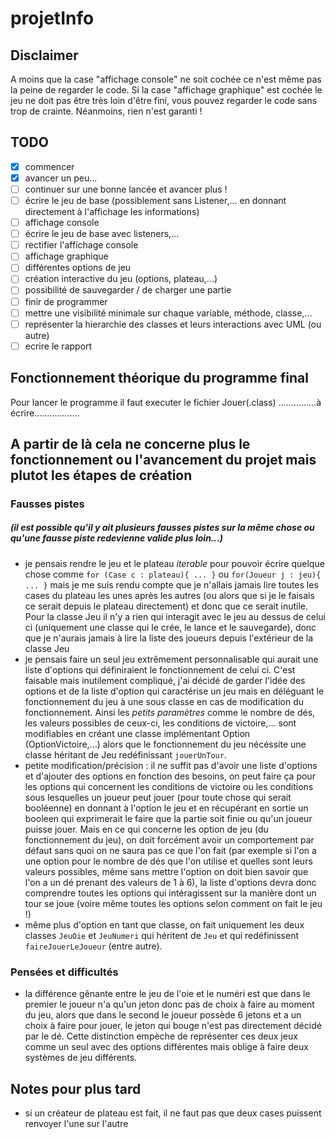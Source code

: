 # projetInfo

## Disclaimer
A moins que la case "affichage console" ne soit cochée ce n'est même pas la peine de regarder le code.
Si la case "affichage graphique" est cochée le jeu ne doit pas être très loin d'être fini, vous pouvez regarder le code sans trop de crainte.
Néanmoins, rien n'est garanti !

## TODO

- [x] commencer
- [x] avancer un peu...
- [ ] continuer sur une bonne lancée et avancer plus !
- [ ] écrire le jeu de base (possiblement sans Listener,... en donnant directement à l'affichage les informations)
- [ ] affichage console
- [ ] écrire le jeu de base avec listeners,...
- [ ] rectifier l'affichage console
- [ ] affichage graphique
- [ ] différentes options de jeu
- [ ] création interactive du jeu (options, plateau,...)
- [ ] possibilité de sauvegarder / de charger une partie
- [ ] finir de programmer
- [ ] mettre une visibilité minimale sur chaque variable, méthode, classe,...
- [ ] représenter la hierarchie des classes et leurs interactions avec UML (ou autre)
- [ ] ecrire le rapport

## Fonctionnement théorique du programme final
Pour lancer le programme il faut executer le fichier Jouer(.class) 
...............à écrire..................

## A partir de là cela ne concerne plus le fonctionnement ou l'avancement du projet mais plutot les étapes de création

### Fausses pistes
##### (il est possible qu'il y ait plusieurs fausses pistes sur la même chose ou qu'une fausse piste redevienne valide plus loin...)

- je pensais rendre le jeu et le plateau *iterable* pour pouvoir écrire quelque chose comme `for (Case c : plateau){ ... }` ou `for(Joueur j : jeu){ ... }` mais je me suis rendu compte que je n'allais jamais lire toutes les cases du plateau les unes après les autres (ou alors que si je le faisais ce serait depuis le plateau directement) et donc que ce serait inutile. Pour la classe Jeu il n'y a rien qui interagit avec le jeu au dessus de celui ci (uniquement une classe qui le crée, le lance et le sauvegarde), donc que je n'aurais jamais à lire la liste des joueurs depuis l'extérieur de la classe Jeu
- je pensais faire un seul jeu extrêmement personnalisable qui aurait une liste d'options qui définiraient le fonctionnement de celui ci. C'est faisable mais inutilement compliqué, j'ai décidé de garder l'idée des options et de la liste d'option qui caractérise un jeu mais en déléguant le fonctionnement du jeu à une sous classe en cas de modification du fonctionnement. Ainsi les *petits paramètres* comme le nombre de dés, les valeurs possibles de ceux-ci, les conditions de victoire,... sont modifiables en créant une classe implémentant Option (OptionVictoire,...) alors que le fonctionnement du jeu nécéssite une classe héritant de Jeu redéfinissant `jouerUnTour`.
- petite modification/précision : il ne suffit pas d'avoir une liste d'options et d'ajouter des options en fonction des besoins, on peut faire ça pour les options qui concernent les conditions de victoire ou les conditions sous lesquelles un joueur peut jouer (pour toute chose qui serait booléenne) en donnant à l'option le jeu et en récupérant en sortie un booleen qui exprimerait le faire que la partie soit finie ou qu'un joueur puisse jouer. Mais en ce qui concerne les option de jeu (du fonctionnement du jeu), on doit forcément avoir un comportement par défaut sans quoi on ne saura pas ce que l'on fait (par exemple si l'on a une option pour le nombre de dés que l'on utilise et quelles sont leurs valeurs possibles, même sans mettre l'option on doit bien savoir que l'on a un dé prenant des valeurs de 1 à 6), la liste d'options devra donc comprendre toutes les options qui intéragissent sur la manière dont un tour se joue (voire même toutes les options selon comment on fait le jeu !)
- même plus d'option en tant que classe, on fait uniquement les deux classes `JeuOie` et `JeuNumeri` qui héritent de `Jeu` et qui redéfinissent `faireJouerLeJoueur` (entre autre).

### Pensées et difficultés

- la différence gênante entre le jeu de l'oie et le numéri est que dans le premier le joueur n'a qu'un jeton donc pas de choix à faire au moment du jeu, alors que dans le second le joueur possède 6 jetons et a un choix à faire pour jouer, le jeton qui bouge n'est pas directement décidé par le dé. Cette distinction empèche de représenter ces deux jeux comme un seul avec des options différentes mais oblige à faire deux systèmes de jeu différents.


## Notes pour plus tard
- si un créateur de plateau est fait, il ne faut pas que deux cases puissent renvoyer l'une sur l'autre